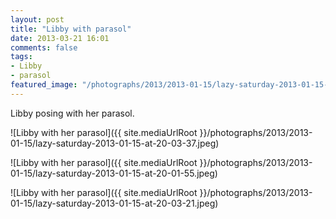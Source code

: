 ```yaml
---
layout: post
title: "Libby with parasol"
date: 2013-03-21 16:01
comments: false
tags: 
- Libby
- parasol
featured_image: "/photographs/2013/2013-01-15/lazy-saturday-2013-01-15-at-20-03-37.jpeg"
---
```

Libby posing with her parasol.

![Libby with her parasol]({{ site.mediaUrlRoot }}/photographs/2013/2013-01-15/lazy-saturday-2013-01-15-at-20-03-37.jpeg)

![Libby with her parasol]({{ site.mediaUrlRoot }}/photographs/2013/2013-01-15/lazy-saturday-2013-01-15-at-20-01-55.jpeg)

![Libby with her parasol]({{ site.mediaUrlRoot }}/photographs/2013/2013-01-15/lazy-saturday-2013-01-15-at-20-03-21.jpeg)

